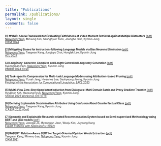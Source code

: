 ```yaml
---
title: "Publications"
permalink: /publications/
layout: single
comments: false
---
```



<span style="font-size:60%">**[1] MVMR: A New Framework for Evaluating Faithfulness of Video Moment Retrieval against Multiple Distractors** [[pdf]](https://research.adobe.com/publication/mvmr-a-new-framework-for-evaluating-faithfulness-of-video-moment-retrieval-against-multiple-distractors/)</span>  
<span style="font-size:60%"><u>Nakyeong Yang</u>, Minsung Kim, Seunghyun Yoon, Joongbo Shin, Kyomin Jung  
[CIKM 2024](https://cikm2024.org/)</span>

<span style="font-size:60%">**[2] Mitigating Biases for Instruction-following Language Models via Bias Neurons Elimination** [[pdf]](https://aclanthology.org/2024.acl-long.490/)</span>  
<span style="font-size:60%"><u>Nakyeong Yang</u>, Taegwan Kang, Jungkyu Choi, Honglak Lee, Kyomin Jung  
[ACL 2024](https://2024.aclweb.org/)

<span style="font-size:60%">**[3] LongStory: Coherent, Complete and Length Controlled Long story Generation** [[pdf]](https://arxiv.org/abs/2311.15208)</span>  
<span style="font-size:60%">Kyeongman Park, <u>Nakyeong Yang</u>, Kyomin Jung  
[PAKDD 2024 (Oral)](https://pakdd2024.org/)

<span style="font-size:60%">**[4] Task-specific Compression for Multi-task Language Models using Attribution-based Pruning** [[pdf]](https://aclanthology.org/2023.findings-eacl.43/)</span>  
<span style="font-size:60%"><u>Nakyeong Yang</u>, Yunah Jang, Hwanhee Lee, Seohyeong Jeong, Kyomin Jung  
[Findings of the Association for Computational Linguistics: EACL 2023](https://2023.eacl.org/)

<span style="font-size:60%">**[5] Multi-View Zero-Shot Open Intent Induction from Dialogues: Multi Domain Batch and Proxy Gradient Transfer** [[pdf]](https://arxiv.org/abs/2303.13099)</span>  
<span style="font-size:60%">Hyukhun Koh, Haesung Pyun, <u>Nakyeong Yang</u>, Kyomin Jung  
[SIGDial 2023 Workshop (DSTC 11)](https://dstc11.dstc.community/)

<span style="font-size:60%">**[6] Deriving Explainable Discriminative Attributes Using Confusion About Counterfactual Class** [[pdf]](https://ieeexplore.ieee.org/document/9747693)</span>  
<span style="font-size:60%"><u>Nakyeong Yang</u>, Taegwan Kang, Kyomin Jung  
[ICASSP 2022 (Oral)](https://2022.ieeeicassp.org/)

<span style="font-size:60%">**[7] Semantic and Explainable Research-related Recommendation System based on Semi-supervised Methodology using BERT and LDA models** [[pdf]](https://www.sciencedirect.com/science/article/abs/pii/S0957417421015232)</span>  
<span style="font-size:60%"><u>Nakyeong Yang</u>, Jeongje Jo, Myeongjun Jeon, Wooju Kim, Juyoung Kang  
[Expert Systems with Applications (2022)](https://www.sciencedirect.com/journal/expert-systems-with-applications)

<span style="font-size:60%">**[8] RABERT: Relation-Aware BERT for Target-Oriented Opinion Words Extraction** [[pdf]](https://dl.acm.org/doi/abs/10.1145/3459637.3482165)</span>  
<span style="font-size:60%">Taegwan Kang, Minwoo Lee, <u>Nakyeong Yang</u>, Kyomin Jung  
[CIKM 2021](https://www.cikm2021.org/)
